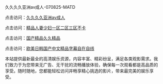 久久久久亚洲av成人-070825-MATD

点击访问：<a href="https://heiliaozj3tjd.pages.dev">久久久久亚洲av成人</a>

点击访问：<a href="https://heiliaoe8ajia.pages.dev">精品人妻少妇一区二区三区不卡</a>

点击访问：<a href="https://heiliaoxqkkct.pages.dev">国产精品久久精品</a>

点击访问：<a href="https://heiliaoxwd5i8.pages.dev">欧美日韩国产中文精品字幕自在自线</a>

本站提供最新最全的高清娱乐资源，内容丰富、精彩纷呈，满足各类观影需求。我们致力于为您带来无广告、无干扰的流畅播放体验，确保每一次观看都是高品质的享受。随时随地，您都能轻松访问并畅享精心挑选的影片，带来最完美的娱乐享受。

<span style="display:none;">[Canonical link](https://github.com/xz20250708/xz13 ）</span>
